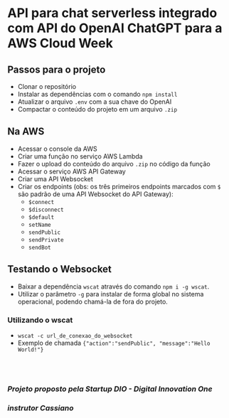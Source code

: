 # API para chat serverless integrado com API do OpenAI ChatGPT para a AWS Cloud Week

## Passos para o projeto

- Clonar o repositório
- Instalar as dependências com o comando ```npm install```
- Atualizar o arquivo ```.env``` com a sua chave do OpenAI
- Compactar o conteúdo do projeto em um arquivo ```.zip```

## Na AWS

- Acessar o console da AWS
- Criar uma função no serviço AWS Lambda
- Fazer o upload do conteúdo do arquivo ```.zip``` no código da função
- Acessar o serviço AWS API Gateway
- Criar uma API Websocket
- Criar os endpoints (obs: os três primeiros endpoints marcados com ```$``` são padrão de uma API Websocket do API Gateway):
    - ```$connect```
    - ```$disconnect```
    - ```$default```
    - ```setName```
    - ```sendPublic```
    - ```sendPrivate```
    - ```sendBot```

## Testando o Websocket

- Baixar a dependência ```wscat``` através do comando ```npm i -g wscat```. 
- Utilizar o parâmetro ```-g``` para instalar de forma global no sistema operacional, podendo chamá-la de fora do projeto.

### Utilizando o wscat

- ```wscat -c url_de_conexao_do_websocket```
- Exemplo de chamada ```{"action":"sendPublic", "message":"Hello World!"}```

<br>
<br>


### *Projeto proposto pela Startup DIO - Digital Innovation One*
### *instrutor Cassiano*